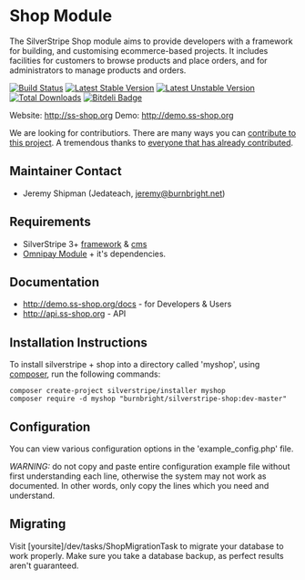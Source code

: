 # Shop Module

The SilverStripe Shop module aims to provide developers with a framework for building, and customising ecommerce-based projects.
It includes facilities for customers to browse products and place orders, and for administrators to manage products and orders.
 
[![Build Status](https://secure.travis-ci.org/burnbright/silverstripe-shop.png?branch=1.0)](http://travis-ci.org/burnbright/silverstripe-shop)
[![Latest Stable Version](https://poser.pugx.org/burnbright/silverstripe-shop/v/stable.png)](https://packagist.org/packages/burnbright/silverstripe-shop)
[![Latest Unstable Version](https://poser.pugx.org/burnbright/silverstripe-shop/v/unstable.png)](https://packagist.org/packages/burnbright/silverstripe-shop)
[![Total Downloads](https://poser.pugx.org/burnbright/silverstripe-shop/downloads.png)](https://packagist.org/packages/burnbright/silverstripe-shop)
[![Bitdeli Badge](https://d2weczhvl823v0.cloudfront.net/burnbright/silverstripe-bootstrap-shop/trend.png)](https://bitdeli.com/free "Bitdeli Badge")

Website: http://ss-shop.org
Demo: http://demo.ss-shop.org

We are looking for contributiors. There are many ways you can [contribute to this project](https://github.com/burnbright/silverstripe-shop/wiki/Contributing).
A tremendous thanks to [everyone that has already contributed](https://github.com/burnbright/silverstripe-shop/graphs/contributors).

## Maintainer Contact

 * Jeremy Shipman (Jedateach, jeremy@burnbright.net)

## Requirements

 * SilverStripe 3+ [framework](https://github.com/silverstripe/silverstripe-framework) & [cms](https://github.com/silverstripe/silverstripe-cms)
 * [Omnipay Module](https://github.com/burnbright/silverstripe-omnipay) + it's dependencies.

## Documentation

 * http://demo.ss-shop.org/docs - for Developers & Users
 * http://api.ss-shop.org - API

## Installation Instructions

To install silverstripe + shop into a directory called 'myshop', using [composer](http://doc.silverstripe.org/framework/en/installation/composer), run the following commands:
```
composer create-project silverstripe/installer myshop
composer require -d myshop "burnbright/silverstripe-shop:dev-master"
```

## Configuration

You can view various configuration options in the 'example_config.php' file.

*WARNING:* do not copy and paste entire configuration example file without
first understanding each line, otherwise the system may not work as documented.
In other words, only copy the lines which you need and understand.

## Migrating

Visit [yoursite]/dev/tasks/ShopMigrationTask to migrate your database to work properly.
Make sure you take a database backup, as perfect results aren't guaranteed.
